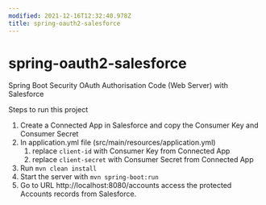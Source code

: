 ```yaml
---
modified: 2021-12-16T12:32:40.978Z
title: spring-oauth2-salesforce
---
```


# spring-oauth2-salesforce

Spring Boot Security OAuth Authorisation Code (Web Server) with Salesforce

Steps to run this project

1. Create a Connected App in Salesforce and copy the Consumer Key and Consumer Secret
2. In application.yml file (src/main/resources/application.yml)
   1. replace `client-id` with Consumer Key from Connected App
   2. replace `client-secret` with Consumer Secret from Connected App
3. Run `mvn clean install`
4. Start the server with `mvn spring-boot:run`
5. Go to URL http://localhost:8080/accounts access the protected Accounts records from Salesforce.
